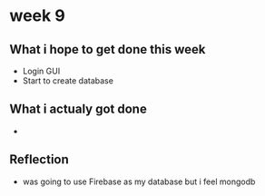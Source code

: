 # week 9

## What i hope to get done this week

- Login GUI
- Start to create database

## What i actualy got done

-

## Reflection

- was going to use Firebase as my database but i feel mongodb
